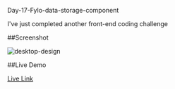 Day-17-Fylo-data-storage-component

I've just completed another front-end coding challenge

##Screenshot




![desktop-design](https://github.com/user-attachments/assets/9c053e61-37b1-4875-8780-69825824c540)





##Live Demo

[Live Link](https://roobiwebdev.github.io/Day-17-Fylo-data-storage-component/)
